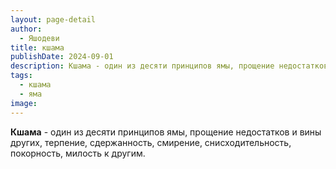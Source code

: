 ```yaml
---
layout: page-detail
author:
  - Яшодеви
title: кшама
publishDate: 2024-09-01
description: Кшама - один из десяти принципов ямы, прощение недостатков и вины других, терпение, сдержанность, смирение, снисходительность, покорность, милость к другим.
tags:
  - кшама
  - яма
image:
---
```

**Кшама** - один из десяти принципов ямы, прощение недостатков и вины других, терпение, сдержанность, смирение, снисходительность, покорность, милость к другим.

